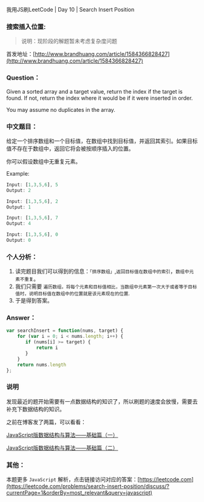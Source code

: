 我用JS刷LeetCode | Day 10 |  Search Insert Position
###  搜索插入位置:

> 说明：现阶段的解题暂未考虑复杂度问题

首发地址：[http://www.brandhuang.com/article/1584366828427](http://www.brandhuang.com/article/1584366828427)

### Question：
Given a sorted array and a target value, return the index if the target is found. If not, return the index where it would be if it were inserted in order.

You may assume no duplicates in the array.


### 中文题目：

给定一个排序数组和一个目标值，在数组中找到目标值，并返回其索引。如果目标值不存在于数组中，返回它将会被按顺序插入的位置。

你可以假设数组中无重复元素。

Example:

```javascript
Input: [1,3,5,6], 5
Output: 2

Input: [1,3,5,6], 2
Output: 1

Input: [1,3,5,6], 7
Output: 4

Input: [1,3,5,6], 0
Output: 0
```

### 个人分析：
1. 读完题目我们可以得到的信息：`「排序数组」`,`返回目标值在数组中的索引`，`数组中元素不重复`。
2. 我们只需要 `遍历数组，将每个元素和目标值相比，当数组中元素第一次大于或者等于目标值时，说明目标值在数组中的位置就是该元素现在的位置`.
3. 于是得到答案。 


### Answer：

```js
var searchInsert = function(nums, target) {
    for (var i = 0; i < nums.length; i++) {
       if (nums[i] >= target) {
           return i
       }
    }
    return nums.length
};
```

### 说明
发现最近的题开始需要有一点数据结构的知识了，所以刷题的速度会放慢，需要去补充下数据结构的知识。

之前在博客发了两篇，可以看看：

[JavaScript版数据结构与算法——基础篇（一）](http://www.brandhuang.com/article/1575117792236)

[JavaScript版数据结构与算法——基础篇（二）](http://www.brandhuang.com/article/1575180328471)

### 其他：

本题更多 `JavaScript` 解析，点击链接访问对应的答案：[https://leetcode.com](https://leetcode.com/problems/search-insert-position/discuss/?currentPage=1&orderBy=most_relevant&query=javascript)


